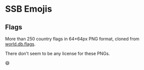 # SSB Emojis

## Flags

More than 250 country flags in 64×64px PNG format, cloned from [world.db.flags](https://github.com/worlddb/world.db.flags).

There don't seem to be any license for these PNGs.

:smile:
